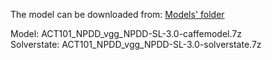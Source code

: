 The model can be downloaded from: [Models' folder](https://drive.google.com/open?id=1Amp9jJSu32tZ_DHe_ljziGzC-fE42Pfg)

Model: ACT101_NPDD_vgg_NPDD-SL-3.0-caffemodel.7z<br>
Solverstate: ACT101_NPDD_vgg_NPDD-SL-3.0-solverstate.7z
